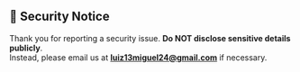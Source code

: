 
## 🚨 Security Notice
Thank you for reporting a security issue. **Do NOT disclose sensitive details publicly**.  
Instead, please email us at **[luiz13miguel24@gmail.com](mailto:luiz13miguel24@gmail.com)** if necessary.
